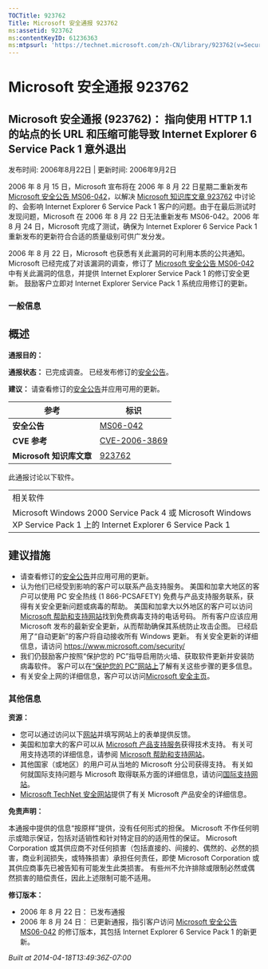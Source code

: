 ```yaml
---
TOCTitle: 923762
Title: Microsoft 安全通报 923762
ms:assetid: 923762
ms:contentKeyID: 61236363
ms:mtpsurl: 'https://technet.microsoft.com/zh-CN/library/923762(v=Security.10)'
---
```

Microsoft 安全通报 923762
=========================

Microsoft 安全通报 (923762)： 指向使用 HTTP 1.1 的站点的长 URL 和压缩可能导致 Internet Explorer 6 Service Pack 1 意外退出
-------------------------------------------------------------------------------------------------------------------------

发布时间: 2006年8月22日 | 更新时间: 2006年9月2日

2006 年 8 月 15 日，Microsoft 宣布将在 2006 年 8 月 22 日星期二重新发布 [Microsoft 安全公告 MS06-042](https://technet.microsoft.com/security/bulletin/ms06-042)，以解决 [Microsoft 知识库文章 923762](https://support.microsoft.com/kb/923762/) 中讨论的、会影响 Internet Explorer 6 Service Pack 1 客户的问题。由于在最后测试时发现问题，Microsoft 在 2006 年 8 月 22 日无法重新发布 MS06-042。2006 年 8 月 24 日，Microsoft 完成了测试，确保为 Internet Explorer 6 Service Pack 1 重新发布的更新符合合适的质量级别可供广发分发。

2006 年 8 月 22 日，Microsoft 也获悉有关此漏洞的可利用本质的公共通知。 Microsoft 已经完成了对该漏洞的调查，修订了 [Microsoft 安全公告 MS06-042](https://technet.microsoft.com/security/bulletin/ms06-042) 中有关此漏洞的信息，并提供 Internet Explorer Service Pack 1 的修订安全更新。 鼓励客户立即对 Internet Explorer Service Pack 1 系统应用修订的更新。

### 一般信息

概述
----


**通报目的：**

**通报状态：** 已完成调查。 已经发布修订的[安全公告](https://technet.microsoft.com/security/bulletin/ms06-042)。

**建议：** 请查看修订的[安全公告](https://technet.microsoft.com/security/bulletin/ms06-042)并应用可用的更新。

| 参考                     | 标识                                                                             |
|--------------------------|----------------------------------------------------------------------------------|
| **安全公告**             | [MS06-042](https://technet.microsoft.com/security/bulletin/ms06-042)              |
| **CVE 参考**             | [CVE-2006-3869](https://www.cve.mitre.org/cgi-bin/cvename.cgi?name=cve-2006-3869) |
| **Microsoft 知识库文章** | [923762](https://support.microsoft.com/kb/923762)                                 |

此通报讨论以下软件。

|                                                                                                                      |
|----------------------------------------------------------------------------------------------------------------------|
| 相关软件                                                                                                             |
| Microsoft Windows 2000 Service Pack 4 或 Microsoft Windows XP Service Pack 1 上的 Internet Explorer 6 Service Pack 1 |

建议措施
--------


-   请查看修订的[安全公告](https://technet.microsoft.com/security/bulletin/ms06-042)并应用可用的更新。
-   认为他们已经受到影响的客户可以联系产品支持服务。 美国和加拿大地区的客户可以使用 PC 安全热线 (1 866-PCSAFETY) 免费与产品支持服务联系，获得有关安全更新问题或病毒的帮助。 美国和加拿大以外地区的客户可以访问 [Microsoft 帮助和支持网站](https://support.microsoft.com/security/)找到免费病毒支持的电话号码。
    所有客户应该应用 Microsoft 发布的最新安全更新，从而帮助确保其系统防止攻击企图。 已经启用了“自动更新”的客户将自动接收所有 Windows 更新。 有关安全更新的详细信息，请访问 <https://www.microsoft.com/security/>
-   我们仍鼓励客户按照“保护您的 PC”指导启用防火墙、获取软件更新并安装防病毒软件。 客户可以在[“保护您的 PC”网站上](https://www.microsoft.com/protect)了解有关这些步骤的更多信息。
-   有关安全上网的详细信息，客户可以访问[Microsoft 安全主页](https://www.microsoft.com/security)。

### 其他信息

**资源：**

-   您可以通过访问以下[网站](https://support.microsoft.com/common/survey.aspx?scid=sw;en;1257&amp;showpage=1&amp;ws=technet&amp;sd=tech)并填写网站上的表单提供反馈。
-   美国和加拿大的客户可以从 [Microsoft 产品支持服务](https://go.microsoft.com/fwlink/?linkid=21131)获得技术支持。 有关可用支持选项的详细信息，请参阅 [Microsoft 帮助和支持网站](https://support.microsoft.com/default.aspx?ln=zh-cn)。
-   其他国家（或地区）的用户可从当地的 Microsoft 分公司获得支持。 有关如何就国际支持问题与 Microsoft 取得联系方面的详细信息，请访问[国际支持网站](https://go.microsoft.com/fwlink/?linkid=21155)。
-   [Microsoft TechNet 安全网站](https://go.microsoft.com/fwlink/?linkid=21132)提供了有关 Microsoft 产品安全的详细信息。

**免责声明：**

本通报中提供的信息“按原样”提供，没有任何形式的担保。 Microsoft 不作任何明示或暗示保证，包括对适销性和针对特定目的的适用性的保证。 Microsoft Corporation 或其供应商不对任何损害（包括直接的、间接的、偶然的、必然的损害，商业利润损失，或特殊损害）承担任何责任，即使 Microsoft Corporation 或其供应商事先已被告知有可能发生此类损害。 有些州不允许排除或限制必然或偶然损害的赔偿责任，因此上述限制可能不适用。

**修订版本：**

-   2006 年 8 月 22 日： 已发布通报
-   2006 年 8 月 24 日： 已更新通报，指引客户访问 [Microsoft 安全公告 MS06-042](https://technet.microsoft.com/security/bulletin/ms06-042) 的修订版本，其包括 Internet Explorer 6 Service Pack 1 的新更新。

*Built at 2014-04-18T13:49:36Z-07:00*
